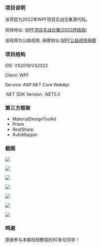 ### 项目说明

该项目为2022年WPF项目实战合集源代码。

视频地址: [WPF项目实战合集(2022终结版)]([WPF项目实战合集(2022终结版)_哔哩哔哩_bilibili](https://www.bilibili.com/video/BV1nY411a7T8?spm_id_from=333.999.0.0))

该视频为公益视频, 捐赠地址:[WPF公益视频捐赠]([WPF公益视频捐赠活动_哔哩哔哩_bilibili](https://www.bilibili.com/video/BV1n3411x7VW?spm_id_from=333.999.0.0))

### 项目结构

IDE: VS2019/VS2022

Client: WPF

Service: ASP.NET Core WebApi

.NET SDK Version:  .NET5.0

### 第三方框架

- MaterialDesignToolkit
- Prism
- RestSharp
- AutoMapper

### 截图

![](..\Screenshot\Login.png)

![](..\Screenshot\Resgiter.png)

![](..\Screenshot\Main.png)

![](..\Screenshot\ToDo.png)

![](..\Screenshot\Add.png)

![](..\Screenshot\Settings.png)

![](..\Screenshot\swagger.png)

### 鸣谢

感谢参与本期视频教程的60多位同学！